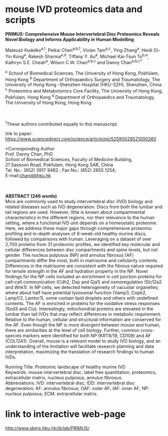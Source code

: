 # mouse IVD proteomics data and scripts

<b>PRIMUS: Comprehensive Mouse Intervertebral Disc Proteomics Reveals Novel Biology and Informs Applicability in Human Modelling</b>

Mateusz Kudelko<sup>a,1</sup>, Peikai Chen<sup>a,b,1</sup>, Vivian Tam<sup>a,c</sup>, Ying Zhang<sup>a</sup>, Heidi Oi-Yin Kong<sup>a</sup>, Rakesh Sharma<sup>a,d</sup>, Tiffany Y. Au<sup>a</sup>, Michael Kai-Tsun To<sup>b,e</sup>, Kathryn S.E. Cheah<sup>a</sup>, Wilson C.W. Chan<sup>a,b,c</sup> and Danny Chan<sup>a,b,c*</sup>


<sup>a</sup> School of Biomedical Sciences, The University of Hong Kong, Pokfulam, Hong Kong
<sup>b</sup> Department of Orthopaedics Surgery and Traumatology, The University of Hong Kong -Shenzhen Hospital (HKU-SZH), Shenzhen, China
<sup>c</sup> Proteomics and Metabolomics Core Facility, The University of Hong Kong, Pokfulam, Hong Kong
<sup>d</sup> Department of Orthopaedics and Traumatology, The University of Hong Kong, Hong Kong
<br><br><br>

<sup>1</sup>These authors contributed equally to this manuscript.


link to paper: https://www.sciencedirect.com/science/article/pii/S2590028521000260

*Corresponding Author<br>
Prof. Danny Chan, PhD<br>
School of Biomedical Sciences, Faculty of Medicine Building, <br>
21 Sassoon Road, Pokfulam, Hong Kong SAR, China<br>
Tel. No.: (852) 3917 9482 ; Fax No.: (852) 2855 1254; <br>
E-mail:chand@hku.hk<br><br><br>

<b>ABSTRACT (246 words) </b><br>
Mice are commonly used to study intervertebral disc (IVD) biology and related diseases such as IVD degeneration. Discs from both the lumbar and tail regions are used. However, little is known about compartmental characteristics in the different regions, nor their relevance to the human setting, where a functional IVD unit depends on a homeostatic proteome. Here, we address these major gaps through comprehensive proteomic profiling and in-depth analyses of 8-week-old healthy murine discs, followed by comparisons with human. Leveraging on a dataset of over 2,700 proteins from 31 proteomic profiles, we identified key molecular and cellular differences between disc compartments and spine levels, but not gender. The nucleus pulposus (NP) and annulus fibrosus (AF) compartments differ the most, both in matrisome and cellularity contents. Differences in the matrisome are consistent with the fibrous nature required for tensile strength in the AF and hydration property in the NP. Novel findings for the NP cells included an enrichment in cell junction proteins for cell–cell communication (Cdh2, Dsp and Gja1) and osmoregulation (Slc12a2 and Wnk1). In NP cells, we detected heterogeneity of vacuolar organelles; where about half have potential lysosomal function (Vamp3, Copb2, Lamp1/2, Lamtor1), some contain lipid droplets and others with undefined contents. The AF is enriched in proteins for the oxidative stress responses (Sod3 and Clu). Interestingly, mitochondrial proteins are elevated in the lumbar than tail IVDs that may reflect differences in metabolic requirement. Relative to the human, cellular and structural information are conserved for the AF. Even though the NP is more divergent between mouse and human, there are similarities at the level of cell biology. Further, common cross-species markers were identified for both NP (KRT8/19, CD109) and AF (COL12A1). Overall, mouse is a relevant model to study IVD biology, and an understanding of the limitation will facilitate research planning and data interpretation, maximizing the translation of research findings to human IVDs.


Running Title: Proteomic landscape of healthy murine IVD<br>
Keywords: mouse intervertebral disc, label free quantitation, proteomics, extracellular matrix, nucleus pulposus, annulus fibrosus.<br>
Abbreviations: IVD: intervertebral disc; IDD: intervertebral disc degeneration; AF: annulus fibrosus; OAF: outer AF; IAF: inner AF; NP: nucleus pulposus; ECM: extracellular matrix.<br>

# link to interactive web-page
http://www.sbms.hku.hk/dclab/PRIMUS/
